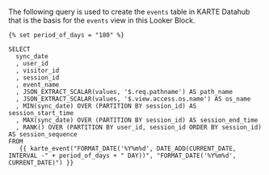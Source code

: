 The following query is used to create the `events` table in KARTE Datahub that is the basis for the `events` view in this Looker Block.

```
{% set period_of_days = "180" %}

SELECT
  sync_date
  , user_id
  , visitor_id
  , session_id
  , event_name
  , JSON_EXTRACT_SCALAR(values, '$.req.pathname') AS path_name
  , JSON_EXTRACT_SCALAR(values, '$.view.access.os.name') AS os_name
  , MIN(sync_date) OVER (PARTITION BY session_id) AS session_start_time
  , MAX(sync_date) OVER (PARTITION BY session_id) AS session_end_time
  , RANK() OVER (PARTITION BY user_id, session_id ORDER BY session_id) AS session_sequence
FROM
   {{ karte_event("FORMAT_DATE('%Y%m%d', DATE_ADD(CURRENT_DATE, INTERVAL -" + period_of_days + " DAY))", "FORMAT_DATE('%Y%m%d', CURRENT_DATE)") }}
```
